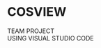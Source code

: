 # COSVIEW

TEAM PROJECT</br>
USING VISUAL STUDIO CODE</br>

<p align="center"
  <img src="(https://github.com/ChoiEuiCheon/COSVIEW/assets/103105033/bd535128-2522-4908-98f0-92c0d3d3fcb8)"]>
</p>
